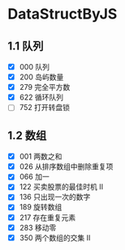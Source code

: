 # DataStructByJS
## 1.1 队列
* [x] 000 队列
* [x] 200 岛屿数量
* [x] 279 完全平方数
* [x] 622 循环队列
* [ ] 752 打开转盘锁
## 1.2 数组
* [x] 001 两数之和
* [x] 026 从排序数组中删除重复项
* [x] 066 加一
* [x] 122 买卖股票的最佳时机 II
* [x] 136 只出现一次的数字
* [x] 189 旋转数组
* [x] 217 存在重复元素
* [x] 283 移动零
* [x] 350 两个数组的交集 II
